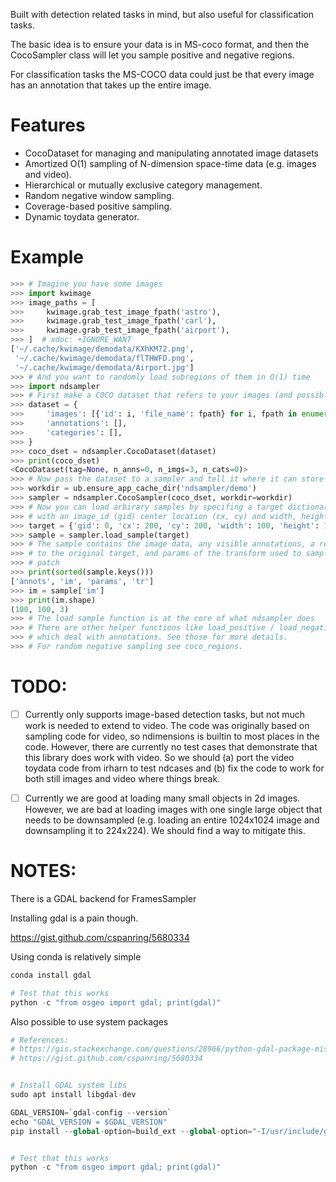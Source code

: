 Built with detection related tasks in mind, but also useful for classification
tasks.

The basic idea is to ensure your data is in MS-coco format, and then the
CocoSampler class will let you sample positive and negative regions.

For classification tasks the MS-COCO data could just be that every image has an
annotation that takes up the entire image.

# Features

* CocoDataset for managing and manipulating annotated image datasets
* Amortized O(1) sampling of N-dimension space-time data (e.g. images and video).
* Hierarchical or mutually exclusive category management.
* Random negative window sampling.
* Coverage-based positive sampling.
* Dynamic toydata generator.


# Example

```python
>>> # Imagine you have some images
>>> import kwimage
>>> image_paths = [
>>>     kwimage.grab_test_image_fpath('astro'),
>>>     kwimage.grab_test_image_fpath('carl'),
>>>     kwimage.grab_test_image_fpath('airport'),
>>> ]  # xdoc: +IGNORE_WANT
['~/.cache/kwimage/demodata/KXhKM72.png',
 '~/.cache/kwimage/demodata/flTHWFD.png',
 '~/.cache/kwimage/demodata/Airport.jpg']
>>> # And you want to randomly load subregions of them in O(1) time
>>> import ndsampler
>>> # First make a COCO dataset that refers to your images (and possibly annotations)
>>> dataset = {
>>>     'images': [{'id': i, 'file_name': fpath} for i, fpath in enumerate(image_paths)],
>>>     'annotations': [],
>>>     'categories': [],
>>> }
>>> coco_dset = ndsampler.CocoDataset(dataset)
>>> print(coco_dset)
<CocoDataset(tag=None, n_anns=0, n_imgs=3, n_cats=0)>
>>> # Now pass the dataset to a sampler and tell it where it can store temporary files
>>> workdir = ub.ensure_app_cache_dir('ndsampler/demo')
>>> sampler = ndsampler.CocoSampler(coco_dset, workdir=workdir)
>>> # Now you can load arbirary samples by specifing a target dictionary
>>> # with an image_id (gid) center location (cx, cy) and width, height.
>>> target = {'gid': 0, 'cx': 200, 'cy': 200, 'width': 100, 'height': 100}
>>> sample = sampler.load_sample(target)
>>> # The sample contains the image data, any visible annotations, a reference
>>> # to the original target, and params of the transform used to sample this
>>> # patch
>>> print(sorted(sample.keys()))
['annots', 'im', 'params', 'tr']
>>> im = sample['im']
>>> print(im.shape)
(100, 100, 3)
>>> # The load sample function is at the core of what ndsampler does
>>> # There are other helper functions like load_positive / load_negative
>>> # which deal with annotations. See those for more details.
>>> # For random negative sampling see coco_regions.
```


# TODO:

- [ ] Currently only supports image-based detection tasks, but not much work is
  needed to extend to video. The code was originally based on sampling code for
  video, so ndimensions is builtin to most places in the code. However, there are
  currently no test cases that demonstrate that this library does work with video.
  So we should (a) port the video toydata code from irharn to test ndcases and (b)
  fix the code to work for both still images and video where things break. 

- [ ] Currently we are good at loading many small objects in 2d images.
  However, we are bad at loading images with one single large object that needs
  to be downsampled (e.g. loading an entire 1024x1024 image and downsampling it
  to 224x224). We should find a way to mitigate this.


# NOTES:
There is a GDAL backend for FramesSampler

Installing gdal is a pain though.

https://gist.github.com/cspanring/5680334


Using conda is relatively simple
```python
conda install gdal

# Test that this works
python -c "from osgeo import gdal; print(gdal)"
```


Also possible to use system packages
```python
# References:
# https://gis.stackexchange.com/questions/28966/python-gdal-package-missing-header-file-when-installing-via-pip
# https://gist.github.com/cspanring/5680334


# Install GDAL system libs
sudo apt install libgdal-dev

GDAL_VERSION=`gdal-config --version`
echo "GDAL_VERSION = $GDAL_VERSION" 
pip install --global-option=build_ext --global-option="-I/usr/include/gdal" GDAL==$GDAL_VERSION


# Test that this works
python -c "from osgeo import gdal; print(gdal)"
```
